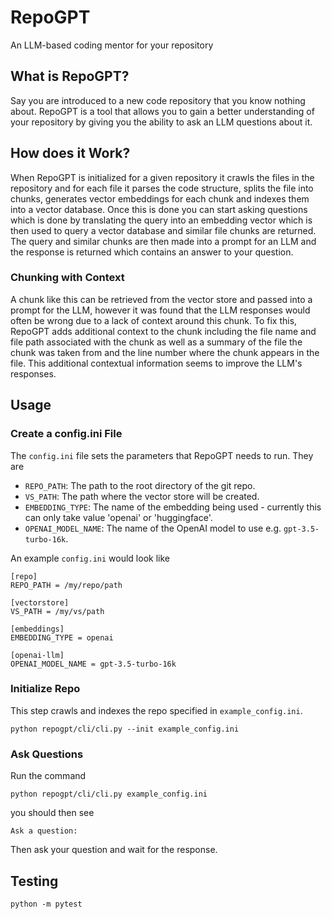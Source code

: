 # RepoGPT
An LLM-based coding mentor for your repository

## What is RepoGPT?

Say you are introduced to a new code repository that you know nothing about.  RepoGPT is a tool that allows you to gain 
a better understanding of your repository by giving you the ability to ask an LLM questions about it.

## How does it Work?

When RepoGPT is initialized for a given repository it crawls the files in the repository and for each file it parses the 
code structure, splits the file into chunks, generates vector embeddings for each chunk and indexes them into a vector 
database.  Once this is done you can start asking questions which is done by translating the query into an embedding 
vector which is then used to query a vector database and similar file chunks are returned.  The query and similar chunks
are then made into a prompt for an LLM and the response is returned which contains an answer to your question.

### Chunking with Context

A chunk like this can be retrieved from the vector store and passed into a prompt for the LLM, however it was found that
the LLM responses would often be wrong due to a lack of context around this chunk.  To fix this, RepoGPT adds additional 
context to the chunk including the file name and file path associated with the chunk as well as a summary of the file the 
chunk was taken from and the line number where the chunk appears in the file.  This additional contextual information
seems to improve the LLM's responses.
 
## Usage

### Create a config.ini File
The `config.ini` file sets the parameters that RepoGPT needs to run.  They are

* `REPO_PATH`: The path to the root directory of the git repo.
* `VS_PATH`: The path where the vector store will be created.
* `EMBEDDING_TYPE`: The name of the embedding being used - currently this can only take value 'openai' or 'huggingface'.
* `OPENAI_MODEL_NAME`: The name of the OpenAI model to use e.g. `gpt-3.5-turbo-16k`.

An example `config.ini` would look like

```
[repo]
REPO_PATH = /my/repo/path

[vectorstore]
VS_PATH = /my/vs/path

[embeddings]
EMBEDDING_TYPE = openai

[openai-llm]
OPENAI_MODEL_NAME = gpt-3.5-turbo-16k
```

### Initialize Repo
This step crawls and indexes the repo specified in `example_config.ini`.
```commandline
python repogpt/cli/cli.py --init example_config.ini
```

### Ask Questions
Run the command
```commandline
python repogpt/cli/cli.py example_config.ini 
```
you should then see

```commandline
Ask a question: 
```
Then ask your question and wait for the response.

## Testing

```commandline
python -m pytest
```
